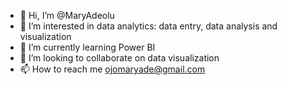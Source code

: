 - 👋 Hi, I’m @MaryAdeolu
- 👀 I’m interested in data analytics: data entry, data analysis and visualization
- 🌱 I’m currently learning Power BI
- 💞️ I’m looking to collaborate on data visualization
- 📫 How to reach me ojomaryade@gmail.com

<!---
MaryAdeolu/MaryAdeolu is a ✨ special ✨ repository because its `README.md` (this file) appears on your GitHub profile.
You can click the Preview link to take a look at your changes.
--->
